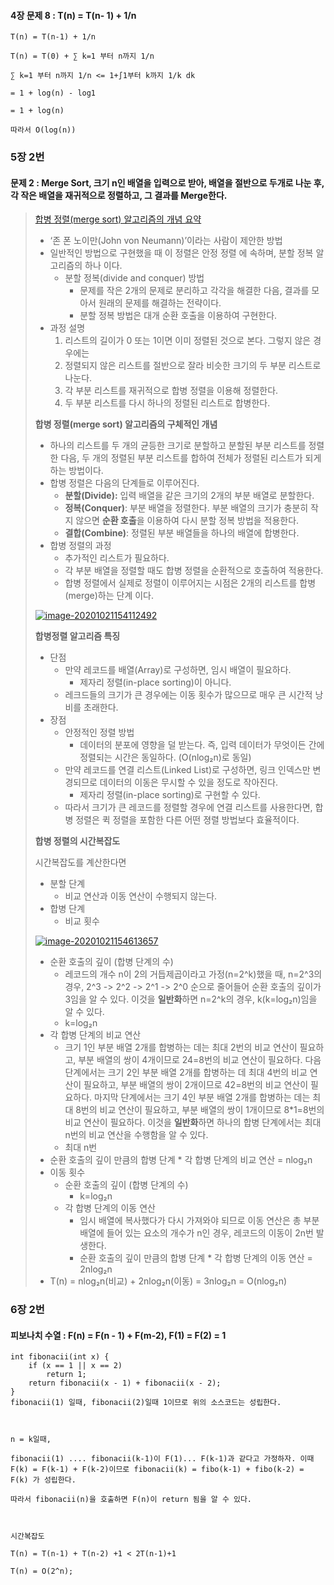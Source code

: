 #### 4장 문제 8 : T(n) = T(n- 1) + 1/n

```
T(n) = T(n-1) + 1/n

T(n) = T(0) + ∑ k=1 부터 n까지 1/n

∑ k=1 부터 n까지 1/n <= 1+∫1부터 k까지 1/k dk

= 1 + log(n) - log1

= 1 + log(n)

따라서 O(log(n))
```

### 5장 2번

#### 문제 2 : Merge Sort, 크기 n인 배열을 입력으로 받아, 배열을 절반으로 두개로 나눈 후, 각 작은 배열을 재귀적으로 정렬하고, 그 결과를 Merge한다.

> [합병 정렬(merge sort) 알고리즘의 개념 요약](https://gmlwjd9405.github.io/2018/05/08/algorithm-merge-sort.html)
>
> - ‘존 폰 노이만(John von Neumann)’이라는 사람이 제안한 방법
> - 일반적인 방법으로 구현했을 때 이 정렬은 안정 정렬 에 속하며, 분할 정복 알고리즘의 하나 이다.
>   - 분할 정복(divide and conquer) 방법
>     - 문제를 작은 2개의 문제로 분리하고 각각을 해결한 다음, 결과를 모아서 원래의 문제를 해결하는 전략이다.
>     - 분할 정복 방법은 대개 순환 호출을 이용하여 구현한다.
> - 과정 설명
>   1. 리스트의 길이가 0 또는 1이면 이미 정렬된 것으로 본다. 그렇지 않은 경우에는
>   2. 정렬되지 않은 리스트를 절반으로 잘라 비슷한 크기의 두 부분 리스트로 나눈다.
>   3. 각 부분 리스트를 재귀적으로 합병 정렬을 이용해 정렬한다.
>   4. 두 부분 리스트를 다시 하나의 정렬된 리스트로 합병한다.
>
> **합병 정렬(merge sort) 알고리즘의 구체적인 개념**
>
> - 하나의 리스트를 두 개의 균등한 크기로 분할하고 분할된 부분 리스트를 정렬한 다음, 두 개의 정렬된 부분 리스트를 합하여 전체가 정렬된 리스트가 되게 하는 방법이다.
> - 합병 정렬은 다음의 단계들로 이루어진다.
>   - **분할(Divide):** 입력 배열을 같은 크기의 2개의 부분 배열로 분할한다.
>   - **정복(Conquer)**: 부분 배열을 정렬한다. 부분 배열의 크기가 충분히 작지 않으면 **순환 호출**을 이용하여 다시 분할 정복 방법을 적용한다.
>   - **결합(Combine)**: 정렬된 부분 배열들을 하나의 배열에 합병한다.
> - 합병 정렬의 과정
>   - 추가적인 리스트가 필요하다.
>   - 각 부분 배열을 정렬할 때도 합병 정렬을 순환적으로 호출하여 적용한다.
>   - 합병 정렬에서 실제로 정렬이 이루어지는 시점은 2개의 리스트를 합병(merge)하는 단계 이다.
>
> [![image-20201021154112492](https://github.com/irissooa/irissooa-TIL/raw/master/algorithm/1021_Algorithm_%EC%BB%B4%ED%93%A8%ED%8C%85%EC%82%AC%EA%B3%A0%EB%A0%A5.assets/image-20201021154112492.png)](https://github.com/irissooa/irissooa-TIL/blob/master/algorithm/1021_Algorithm_컴퓨팅사고력.assets/image-20201021154112492.png)
>
> **합병정렬 알고리즘 특징**
>
> - 단점
>   - 만약 레코드를 배열(Array)로 구성하면, 임시 배열이 필요하다.
>     - 제자리 정렬(in-place sorting)이 아니다.
>   - 레크드들의 크기가 큰 경우에는 이동 횟수가 많으므로 매우 큰 시간적 낭비를 초래한다.
> - 장점
>   - 안정적인 정렬 방법
>     - 데이터의 분포에 영향을 덜 받는다. 즉, 입력 데이터가 무엇이든 간에 정렬되는 시간은 동일하다. (O(nlog₂n)로 동일)
>   - 만약 레코드를 연결 리스트(Linked List)로 구성하면, 링크 인덱스만 변경되므로 데이터의 이동은 무시할 수 있을 정도로 작아진다.
>     - 제자리 정렬(in-place sorting)로 구현할 수 있다.
>   - 따라서 크기가 큰 레코드를 정렬할 경우에 연결 리스트를 사용한다면, 합병 정렬은 퀵 정렬을 포함한 다른 어떤 졍렬 방법보다 효율적이다.
>
> **합병 정렬의 시간복잡도**
>
> 시간복잡도를 계산한다면
>
> - 분할 단계
>   - 비교 연산과 이동 연산이 수행되지 않는다.
> - 합병 단계
>   - 비교 횟수
>
> [![image-20201021154613657](https://github.com/irissooa/irissooa-TIL/raw/master/algorithm/1021_Algorithm_%EC%BB%B4%ED%93%A8%ED%8C%85%EC%82%AC%EA%B3%A0%EB%A0%A5.assets/image-20201021154613657.png)](https://github.com/irissooa/irissooa-TIL/blob/master/algorithm/1021_Algorithm_컴퓨팅사고력.assets/image-20201021154613657.png)
>
> - 순환 호출의 깊이 (합병 단계의 수)
>   - 레코드의 개수 n이 2의 거듭제곱이라고 가정(n=2^k)했을 때, n=2^3의 경우, 2^3 -> 2^2 -> 2^1 -> 2^0 순으로 줄어들어 순환 호출의 깊이가 3임을 알 수 있다. 이것을 **일반화**하면 n=2^k의 경우, k(k=log₂n)임을 알 수 있다.
>   - k=log₂n
> - 각 합병 단계의 비교 연산
>   - 크기 1인 부분 배열 2개를 합병하는 데는 최대 2번의 비교 연산이 필요하고, 부분 배열의 쌍이 4개이므로 24=8번의 비교 연산이 필요하다. 다음 단계에서는 크기 2인 부분 배열 2개를 합병하는 데 최대 4번의 비교 연산이 필요하고, 부분 배열의 쌍이 2개이므로 42=8번의 비교 연산이 필요하다. 마지막 단계에서는 크기 4인 부분 배열 2개를 합병하는 데는 최대 8번의 비교 연산이 필요하고, 부분 배열의 쌍이 1개이므로 8*1=8번의 비교 연산이 필요하다. 이것을 **일반화**하면 하나의 합병 단계에서는 최대 n번의 비교 연산을 수행함을 알 수 있다.
>   - 최대 n번
> - 순환 호출의 깊이 만큼의 합병 단계 * 각 합병 단계의 비교 연산 = nlog₂n
> - 이동 횟수
>   - 순환 호출의 깊이 (합병 단계의 수)
>     - k=log₂n
>   - 각 합병 단계의 이동 연산
>     - 임시 배열에 복사했다가 다시 가져와야 되므로 이동 연산은 총 부분 배열에 들어 있는 요소의 개수가 n인 경우, 레코드의 이동이 2n번 발생한다.
>     - 순환 호출의 깊이 만큼의 합병 단계 * 각 합병 단계의 이동 연산 = 2nlog₂n
> - T(n) = nlog₂n(비교) + 2nlog₂n(이동) = 3nlog₂n = O(nlog₂n)



### 6장 2번

####   피보나치 수열 : F(n) = F(n - 1) + F(m-2), F(1) = F(2) = 1

```
int fibonacii(int x) {
    if (x == 1 || x == 2)        
        return 1;
    return fibonacii(x - 1) + fibonacii(x - 2);
}
fibonacii(1) 일때, fibonacii(2)일때 1이므로 위의 소스코드는 성립한다.

 

n = k일때,

fibonacii(1) .... fibonacii(k-1)이 F(1)... F(k-1)과 같다고 가정하자. 이때 F(k) = F(k-1) + F(k-2)이므로 fibonacii(k) = fibo(k-1) + fibo(k-2) = F(k) 가 성립한다.

따라서 fibonacii(n)을 호출하면 F(n)이 return 됨을 알 수 있다.

 

시간복잡도

T(n) = T(n-1) + T(n-2) +1 < 2T(n-1)+1

T(n) = O(2^n);
```